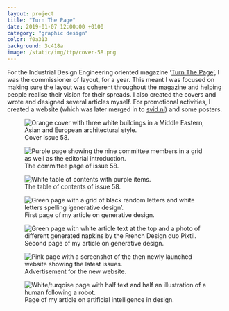 ```yaml
---
layout: project
title: "Turn The Page"
date: 2019-01-07 12:00:00 +0100
category: "graphic design"
color: f0a313
background: 3c418a
image: /static/img/ttp/cover-58.png
---
```

For the Industrial Design Engineering oriented magazine ‘[Turn The Page](https://svid.nl/turnthepage)’, I was the commissioner of layout, for a year. This meant I was focused on making sure the layout was coherent throughout the magazine and helping people realise their vision for their spreads. I also created the covers and wrote and designed several articles myself. For promotional activities, I created a website (which was later merged in to [svid.nl](/projects/ID-study-association/)) and some posters.


<div class="project__picture-group">

  <figure class="project__picture">
    <img class="project__image" alt="Orange cover with three white buildings in a Middle Eastern, Asian and European architectural style."
      srcset="/static/img/ttp/cover-58.png 1x,
        /static/img/ttp/cover-58.png 2x"
      src="/static/img/ttp/cover-58.png">
    <figcaption class="project__caption">
      Cover issue 58.
    </figcaption>
  </figure>

  <figure class="project__picture">
    <img class="project__image" alt="Purple page showing the nine committee members in a grid as well as the editorial introduction."
      srcset="/static/img/ttp/committee.png 1x,
        /static/img/ttp/committee.png 2x"
      src="/static/img/ttp/committee.png">
    <figcaption class="project__caption">
      The committee page of issue 58.
    </figcaption>
  </figure>

  <figure class="project__picture">
    <img class="project__image" alt="White table of contents with purple items."
      srcset="/static/img/ttp/contents.png 1x,
        /static/img/ttp/contents.png 2x"
      src="/static/img/ttp/contents.png">
    <figcaption class="project__caption">
      The table of contents of issue 58.
    </figcaption>
  </figure>

  <figure class="project__picture">
    <img class="project__image" alt="Green page with a grid of black random letters and white letters spelling ‘generative design’."
      srcset="/static/img/ttp/generative-design-1.png 1x,
        /static/img/ttp/generative-design-1.png 2x"
      src="/static/img/ttp/generative-design-1.png">
    <figcaption class="project__caption">
      First page of my article on generative design.
    </figcaption>
  </figure>

  <figure class="project__picture">
    <img class="project__image" alt="Green page with white article text at the top and a photo of different generated napkins by the French Design duo Pixtil."
      srcset="/static/img/ttp/generative-design-2.png 1x,
        /static/img/ttp/generative-design-2.png 2x"
      src="/static/img/ttp/generative-design-2.png">
    <figcaption class="project__caption">
      Second page of my article on generative design.
    </figcaption>
  </figure>

  <figure class="project__picture">
    <img class="project__image" alt="Pink page with a screenshot of the then newly launched website showing the latest issues."
      srcset="/static/img/ttp/ad.png 1x,
        /static/img/ttp/ad.png 2x"
      src="/static/img/ttp/ad.png">
    <figcaption class="project__caption">
      Advertisement for the new website.
    </figcaption>
  </figure>

  <figure class="project__picture">
    <img class="project__image" alt="White/turqoise page with half text and half an illustration of a human following a robot."
      srcset="/static/img/ttp/ai.png 1x,
        /static/img/ttp/ai.png 2x"
      src="/static/img/ttp/ai.png">
    <figcaption class="project__caption">
      Page of my article on artificial intelligence in design.
    </figcaption>
  </figure>

</div>
